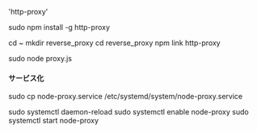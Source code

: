 'http-proxy'

sudo npm install -g http-proxy

cd ~
mkdir reverse_proxy
cd reverse_proxy
npm link http-proxy

sudo node proxy.js


#### サービス化
sudo cp node-proxy.service /etc/systemd/system/node-proxy.service

sudo systemctl daemon-reload
sudo systemctl enable node-proxy
sudo systemctl start node-proxy
